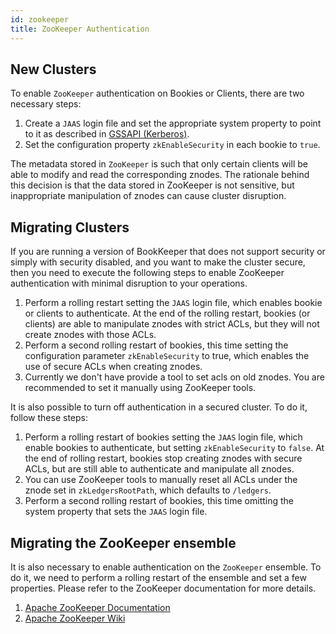 ```yaml
---
id: zookeeper
title: ZooKeeper Authentication
---
```


## New Clusters

To enable `ZooKeeper` authentication on Bookies or Clients, there are two necessary steps:

1. Create a `JAAS` login file and set the appropriate system property to point to it as described in [GSSAPI (Kerberos)](sasl#notes).
2. Set the configuration property `zkEnableSecurity` in each bookie to `true`.

The metadata stored in `ZooKeeper` is such that only certain clients will be able to modify and read the corresponding znodes.
The rationale behind this decision is that the data stored in ZooKeeper is not sensitive, but inappropriate manipulation of znodes can cause cluster
disruption.

## Migrating Clusters

If you are running a version of BookKeeper that does not support security or simply with security disabled, and you want to make the cluster secure,
then you need to execute the following steps to enable ZooKeeper authentication with minimal disruption to your operations.

1. Perform a rolling restart setting the `JAAS` login file, which enables bookie or clients to authenticate. At the end of the rolling restart,
    bookies (or clients) are able to manipulate znodes with strict ACLs, but they will not create znodes with those ACLs.
2. Perform a second rolling restart of bookies, this time setting the configuration parameter `zkEnableSecurity` to true, which enables the use
    of secure ACLs when creating znodes.
3. Currently we don't have provide a tool to set acls on old znodes. You are recommended to set it manually using ZooKeeper tools.

It is also possible to turn off authentication in a secured cluster. To do it, follow these steps:

1. Perform a rolling restart of bookies setting the `JAAS` login file, which enable bookies to authenticate, but setting `zkEnableSecurity` to `false`.
    At the end of rolling restart, bookies stop creating znodes with secure ACLs, but are still able to authenticate and manipulate all znodes.
2. You can use ZooKeeper tools to manually reset all ACLs under the znode set in `zkLedgersRootPath`, which defaults to `/ledgers`.
3. Perform a second rolling restart of bookies, this time omitting the system property that sets the `JAAS` login file.

## Migrating the ZooKeeper ensemble

It is also necessary to enable authentication on the `ZooKeeper` ensemble. To do it, we need to perform a rolling restart of the ensemble and
set a few properties. Please refer to the ZooKeeper documentation for more details.

1. [Apache ZooKeeper Documentation](http://zookeeper.apache.org/doc/r3.4.6/zookeeperProgrammers.html#sc_ZooKeeperAccessControl)
2. [Apache ZooKeeper Wiki](https://cwiki.apache.org/confluence/display/ZOOKEEPER/Zookeeper+and+SASL)
